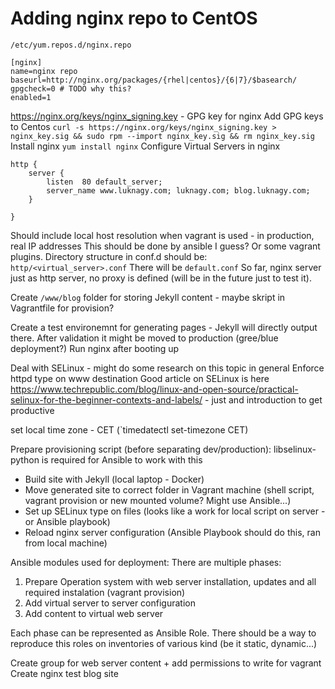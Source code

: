 # Adding nginx repo to CentOS 
````
/etc/yum.repos.d/nginx.repo

[nginx]
name=nginx repo
baseurl=http://nginx.org/packages/{rhel|centos}/{6|7}/$basearch/
gpgcheck=0 # TODO why this?
enabled=1
````

https://nginx.org/keys/nginx_signing.key - GPG key for nginx
Add GPG keys to Centos
`curl -s https://nginx.org/keys/nginx_signing.key > nginx_key.sig && sudo rpm --import nginx_key.sig && rm nginx_key.sig`
Install nginx
`yum install nginx`
Configure Virtual Servers in nginx
````
http {
    server {
        listen  80 default_server;
        server_name www.luknagy.com; luknagy.com; blog.luknagy.com;
    }

}
````
Should include local host resolution when vagrant is used - in production, real IP addresses
This should be done by ansible I guess? Or some vagrant plugins.
Directory structure in conf.d should be: `http/<virtual_server>.conf` There will be `default.conf`
So far, nginx server just as http server, no proxy is defined (will be in the future just to test it).

Create `/www/blog` folder for storing Jekyll content - maybe skript in Vagrantfile for provision? 

Create a test environemnt for generating pages - Jekyll will directly output there. After validation it might be moved to production (gree/blue deployment?)
Run nginx after booting up

Deal with SELinux - might do some research on this topic in general
Enforce httpd type on www destination
Good article on SELinux is here https://www.techrepublic.com/blog/linux-and-open-source/practical-selinux-for-the-beginner-contexts-and-labels/ - just and introduction to get productive

set local time zone - CET (`timedatectl set-timezone CET)

Prepare provisioning script (before separating dev/production):
libselinux-python is required for Ansible to work with this
- Build site with Jekyll (local laptop - Docker)
- Move generated site to correct folder in Vagrant machine (shell script, vagrant provision or new mounted volume? Might use Ansible...)
- Set up SELinux type on files (looks like a work for local script on server - or Ansible playbook)
- Reload nginx server configuration (Ansible Playbook should do this, ran from local machine)


Ansible modules used for deployment:
There are multiple phases:
1. Prepare Operation system with web server installation, updates and all required instalation (vagrant provision) 
2. Add virtual server to server configuration
3. Add content to virtual web server

Each phase can be represented as Ansible Role. There should be a way to reproduce this roles on inventories of various kind (be it static, dynamic...)

Create group for web server content + add permissions to write for vagrant
Create nginx test blog site